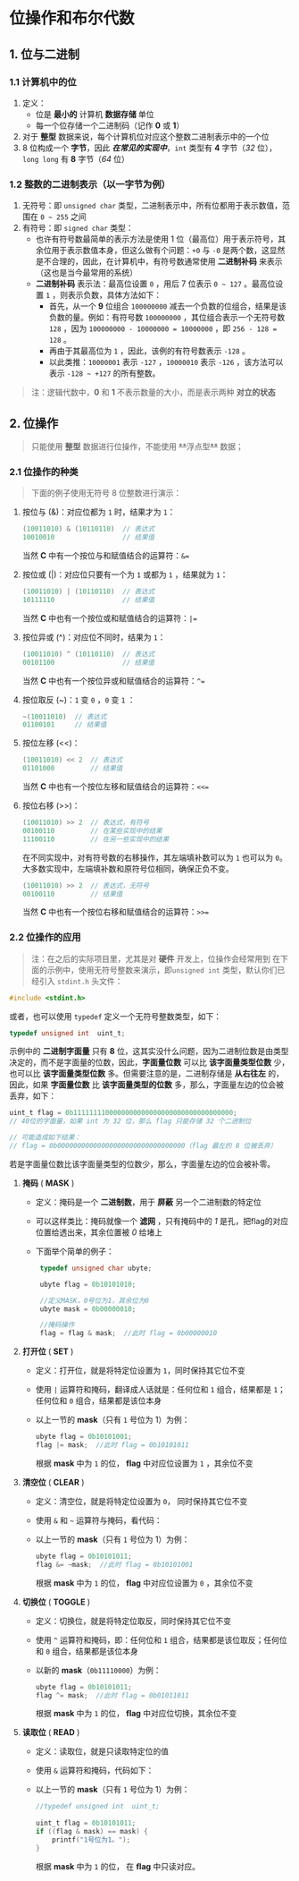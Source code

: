 # 位操作和布尔代数

## 1. 位与二进制

### 1.1 计算机中的位

1. 定义：
   - 位是 **最小的** 计算机 **数据存储** 单位
   - 每一个位存储一个二进制码（记作 **0** 或 **1**）
2. 对于 **整型** 数据来说，每个计算机位对应这个整数二进制表示中的一个位
3. 8 位构成一个 **字节**，因此 ***在常见的实现中***，`int` 类型有 **4** 字节（*32* 位），`long long` 有 **8** 字节（*64* 位）

### 1.2 整数的二进制表示（以一字节为例）

1. 无符号：即 `unsigned char` 类型，二进制表示中，所有位都用于表示数值，范围在 `0 ~ 255` 之间
2. 有符号：即 `signed char` 类型：
   - 也许有符号数最简单的表示方法是使用 1 位（最高位）用于表示符号，其余位用于表示数值本身，但这么做有个问题：`+0` 与 `-0` 是两个数，这显然是不合理的，因此，在计算机中，有符号数通常使用 **二进制补码** 来表示（这也是当今最常用的系统）
   - **二进制补码** 表示法：最高位设置 `0` ，用后 7 位表示 `0 ~ 127` 。最高位设置 `1` ，则表示负数，具体方法如下：
     - 首先，从一个 **9** 位组合 `100000000` 减去一个负数的位组合，结果是该负数的量。例如：有符号数 `100000000` ，其位组合表示一个无符号数 `128` ，因为 `100000000 - 10000000 = 10000000` ，即 `256 - 128 = 128` 。
     - 再由于其最高位为 `1` ，因此，该例的有符号数表示 `-128` 。
     - 以此类推：`10000001` 表示 `-127` ，`10000010` 表示 `-126` ，该方法可以表示 `-128 ~ +127` 的所有整数。

> 注：逻辑代数中，**0** 和 **1** 不表示数量的大小，而是表示两种 **对立的状态**

## 2. 位操作

> 只能使用 **整型** 数据进行位操作，不能使用 ~~**~~浮点型~~**~~ 数据；


### 2.1 位操作的种类

> 下面的例子使用无符号 8 位整数进行演示：

1. 按位与 (&)：对应位都为 `1` 时，结果才为 `1`：

   ```C
   (10011010) & (10110110)  // 表达式
   10010010                 // 结果值
   ```

   当然 **C** 中有一个按位与和赋值结合的运算符：`&=`
2. 按位或 (|)：对应位只要有一个为 `1` 或都为 `1`  ，结果就为 `1`：

   ```C
   (10011010) | (10110110)  // 表达式
   10111110                 // 结果值
   ```

   当然 **C** 中也有一个按位或和赋值结合的运算符：`|=`
3. 按位异或 (^)：对应位不同时，结果为 `1`：

   ```C
   (10011010) ^ (10110110)  // 表达式
   00101100                 // 结果值
   ```

   当然 **C** 中也有一个按位异或和赋值结合的运算符：`^=`
4. 按位取反 (~)：`1` 变 `0` ，`0` 变 `1` ：

   ```C
   ~(10011010)  // 表达式
   01100101     // 结果值  
   ```

5. 按位左移 (<<)：

   ```C
   (10011010) << 2  // 表达式
   01101000         // 结果值
   ```

   当然 **C** 中也有一个按位左移和赋值结合的运算符：`<<=`
6. 按位右移 (>>)：

   ```C
   (10011010) >> 2  // 表达式，有符号
   00100110         // 在某些实现中的结果
   11100110         // 在另一些实现中的结果
   ```

   在不同实现中，对有符号数的右移操作，其左端填补数可以为 `1` 也可以为 `0`。大多数实现中，左端填补数和原符号位相同，确保正负不变。

   ```C
   (10011010) >> 2  // 表达式，无符号
   00100110         // 结果值
   ```

   当然 **C** 中也有一个按位右移和赋值结合的运算符：`>>=`

### 2.2 位操作的应用

> 注：在之后的实际项目里，尤其是对 **硬件** 开发上，位操作会经常用到
> 在下面的示例中，使用无符号整数来演示，即`unsigned int` 类型，默认你们已经引入 `stdint.h` 头文件：

```C
#include <stdint.h>
```

或者，也可以使用 `typedef` 定义一个无符号整数类型，如下：

```C
typedef unsigned int  uint_t;
```

示例中的 **二进制字面量** 只有 **8** 位，这其实没什么问题，因为二进制位数是由类型决定的，而不是字面量的位数，因此，**字面量位数** 可以比 **该字面量类型位数** 少，也可以比 **该字面量类型位数** 多。但需要注意的是，二进制存储是 **从右往左** 的，因此，如果 **字面量位数** 比 **该字面量类型的位数** 多，那么，字面量左边的位会被丢弃，如下：

```C
uint_t flag = 0b1111111100000000000000000000000000000000;
// 40位的字面量，如果 int 为 32 位，那么 flag 只能存储 32 个二进制位

// 可能造成如下结果：
// flag = 0b00000000000000000000000000000000（flag 最左的 8 位被丢弃）
```

若是字面量位数比该字面量类型的位数少，那么，字面量左边的位会被补零。

1. **掩码** ( **MASK** )
   - 定义：掩码是一个 **二进制数**，用于 **屏蔽** 另一个二进制数的特定位
   - 可以这样类比：掩码就像一个 **滤网** ，只有掩码中的 *1* 是孔，把flag的对应位置给透出来，其余位置被 *0* 给堵上
   - 下面举个简单的例子：

     ```C
      typedef unsigned char ubyte;
   
      ubyte flag = 0b10101010;
   
      //定义MASK，0号位为1，其余位为0
      ubyte mask = 0b00000010;
   
      //掩码操作
      flag = flag & mask;  //此时 flag = 0b00000010
      ```

2. **打开位** ( **SET** )
   - 定义：打开位，就是将特定位设置为 `1`，同时保持其它位不变
   - 使用 `|` 运算符和掩码，翻译成人话就是：任何位和 `1` 组合，结果都是 `1`；任何位和 `0` 组合，结果都是该位本身
   - 以上一节的 **mask**（只有 `1` 号位为 1）为例：

     ```C
     ubyte flag = 0b10101001;
     flag |= mask;  //此时 flag = 0b10101011
     ```

     根据 **mask** 中为 `1` 的位， **flag** 中对应位设置为 `1` ，其余位不变

3. **清空位** ( **CLEAR** )
   - 定义：清空位，就是将特定位设置为 `0`， 同时保持其它位不变
   - 使用 `&` 和 `~` 运算符与掩码，看代码：
   - 以上一节的 **mask**（只有 `1` 号位为 1）为例：

     ```C
     ubyte flag = 0b10101011;
     flag &= ~mask;  //此时 flag = 0b10101001
     ```

     根据 **mask** 中为 `1` 的位， **flag** 中对应位设置为 `0` ，其余位不变

4. **切换位** ( **TOGGLE** )
    - 定义：切换位，就是将特定位取反，同时保持其它位不变
    - 使用 `^` 运算符和掩码，即：任何位和 `1` 组合，结果都是该位取反；任何位和 `0` 组合，结果都是该位本身
    - 以新的 **mask**（`0b11110000`）为例：

      ```C
      ubyte flag = 0b10101011;
      flag ^= mask;  //此时 flag = 0b01011011
      ```

      根据 **mask** 中为 `1` 的位， **flag** 中对应位切换，其余位不变

5. **读取位** ( **READ** )
    - 定义：读取位，就是只读取特定位的值
    - 使用 `&` 运算符和掩码，代码如下：
    - 以上一节的 **mask**（只有 `1` 号位为 1）为例：

      ```C
      //typedef unsigned int  uint_t;
            
      uint_t flag = 0b10101011;
      if ((flag & mask) == mask) {
          printf("1号位为1。");
      } 
      ```

      根据 **mask** 中为 `1` 的位， 在 **flag** 中只读对应。
